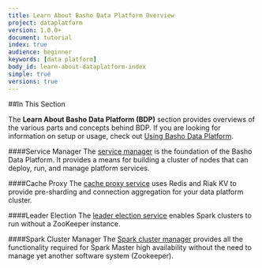 ```yaml
---
title: Learn About Basho Data Platform Overview
project: dataplatform
version: 1.0.0+
document: tutorial
index: true
audience: beginner
keywords: [data platform]
body_id: learn-about-dataplatform-index
simple: true
versions: true
---
```


[using bdp index]: LINK
[cache proxy features]: http://docs.basho.com/dataplatform/1.1.0/learn-about-dataplatform/cache-proxy-features/
[service manager features]: http://docs.basho.com/dataplatform/1.1.0/learn-about-dataplatform/service-manager-features/
[leader election features]: http://docs.basho.com/dataplatform/1.1.0/learn-about-dataplatform/leader-election-service/
[spark manager features]: http://docs.basho.com/dataplatform/1.1.0/learn-about-dataplatform/spark-cluster-manager-features/

##In This Section

The **Learn About Basho Data Platform (BDP)**  section provides overviews of the various parts and concepts behind BDP. If you are looking for information on setup or usage, check out [Using Basho Data Platform][using bdp index].

####Service Manager
The [service manager][service manager features] is the foundation of the Basho Data Platform. It provides a means for building a cluster of nodes that can deploy, run, and manage platform services.

####Cache Proxy
The [cache proxy service][cache proxy features] uses Redis and Riak KV to provide pre-sharding and connection aggregation for your data platform cluster.

####Leader Election
The [leader election service][leader election features] enables Spark clusters to run without a ZooKeeper instance.

####Spark Cluster Manager
The [Spark cluster manager][spark manager features] provides all the functionality required for Spark Master high availability without the need to manage yet another software system (Zookeeper).

